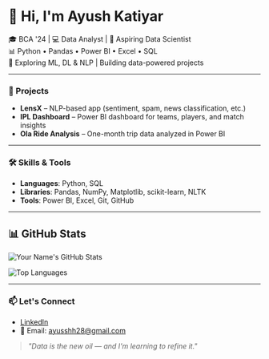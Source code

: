 # 👋 Hi, I'm Ayush Katiyar

🎓 BCA '24 | 💻 Data Analyst | 🤖 Aspiring Data Scientist  
📊 Python • Pandas • Power BI • Excel • SQL  
🧠 Exploring ML, DL & NLP | Building data-powered projects  

---

### 🚀 Projects
- **LensX** – NLP-based app (sentiment, spam, news classification, etc.)
- **IPL Dashboard** – Power BI dashboard for teams, players, and match insights
- **Ola Ride Analysis** – One-month trip data analyzed in Power BI

---

### 🛠️ Skills & Tools
- **Languages**: Python, SQL
- **Libraries**: Pandas, NumPy, Matplotlib, scikit-learn, NLTK
- **Tools**: Power BI, Excel, Git, GitHub

---

## 📊 GitHub Stats

![Your Name's GitHub Stats](https://github-readme-stats.vercel.app/api?ayusshh28=YOUR_GITHUB_USERNAME&show_icons=true&theme=dark&count_private=true)

![Top Languages](https://github-readme-stats.vercel.app/api/top-langs/?ayusshh28=YOUR_GITHUB_USERNAME&layout=compact&theme=dark)

----

### 📫 Let's Connect
- [LinkedIn](www.linkedin.com/in/ayushh-katiyar)
- 📧 Email: ayusshh28@gmail.com

> _"Data is the new oil — and I’m learning to refine it."_


